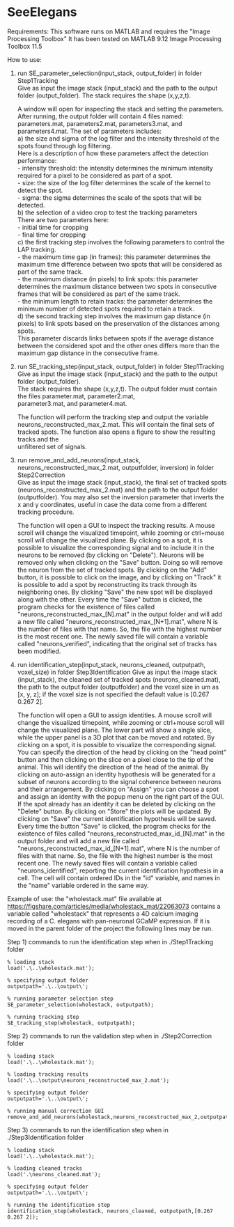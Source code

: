 # SeeElegans
Requirements:
This software runs on MATLAB and requires the "Image Processing Toolbox"
It has been tested on MATLAB 9.12 Image Processing Toolbox 11.5  
  
How to use:  
1) run SE_parameter_selection(input_stack, output_folder) in folder Step1Tracking  
   Give as input the image stack (input_stack) and the path to the output folder (output_folder). 
   The stack requires the shape (x,y,z,t). 

   A window will open for inspecting the stack and setting the parameters. 
   After running, the output folder will contain 4 files named: parameters.mat, parameters2.mat, parameters3.mat, 
   and parameters4.mat. 
   The set of parameters includes:  
	a) the size and sigma of the log filter and the intensity threshold of the spots found through log filtering.  
		Here is a description of how these parameters affect the detection performance:  
			- intensity threshold: the intensity determines the minimum intensity required for a pixel to be considered as part of a spot.  
   			- size: the size of the log filter determines the scale of the kernel to detect the spot.  
   			- sigma: the sigma determines the scale of the spots that will be detected.  
	b) the selection of a video crop to test the tracking parameters  
		There are two parameters here:  
			- initial time for cropping  
   			- final time for cropping  
	c) the first tracking step involves the following parameters to control the LAP tracking.  
			- the maximum time gap (in frames): this parameter determines the maximum time difference between two spots that will be considered as part of the same track.  
   			- the maximum distance (in pixels) to link spots:  this parameter determines the maximum distance between two spots in consecutive frames that will be considered as part of the same track.  
   			- the minimum length to retain tracks: the parameter determines the minimum number of detected spots required to retain a track.  
	d) the second tracking step involves the maximum gap distance (in pixels) to link spots based on the preservation of the distances among spots.  
			This parameter discards links between spots if the average distance between the considered spot and the other ones differs more than the 
                        maximum gap distance in the consecutive frame.  

3) run SE_tracking_step(input_stack, output_folder) in folder Step1Tracking  
   Give as input the image stack (input_stack) and the path to the output folder (output_folder).  
   The stack requires the shape (x,y,z,t). The output folder must contain the files parameter.mat, parameter2.mat,  
   parameter3.mat, and parameter4.mat.  
     
   The function will perform the tracking step and output the variable  
   neurons_reconstructed_max_2.mat. This will contain the final sets of tracked spots. The function also opens a figure to show the resulting tracks and the 	 
   unfiltered set of signals.  
  
4) run remove_and_add_neurons(input_stack, neurons_reconstructed_max_2.mat, outputfolder, inversion)  in folder Step2Correction  
   Give as input the image stack (input_stack), the final set of tracked spots (neurons_reconstructed_max_2.mat) and the path to the output folder (outputfolder). 
   You may also set the inversion parameter that inverts the x and y coordinates, useful in case the data come from a different tracking procedure.  
   
   The function will open a GUI to inspect the tracking results. A mouse scroll will change the visualized timepoint, 
   while zooming or ctrl+mouse scroll will change the visualized plane. By clicking on a spot, it is possible to visualize the 
   corresponding signal and to include it in the neurons to be removed (by clicking on "Delete"). Neurons will be removed only when
   clicking on the "Save" button. Doing so will remove the neuron from the set of tracked spots. By clicking on the "Add" button, it is
   possible to click on the image, and by clicking on "Track" it is possible to add a spot by reconstructing its track through its
   neighboring ones. By clicking "Save" the new spot will be displayed along with the other.
   Every time the "Save" button is clicked, the program checks for the existence of files called 
   "neurons_reconstructed_max_[N].mat" in the output folder and will add a new file called "neurons_reconstructed_max_[N+1].mat",
   where N is the number of files with that name. So, the file with the highest number is the most recent one. The newly saved
   file will contain a variable called "neurons_verified", indicating that the original set of tracks has been modified. 
 
5) run identification_step(input_stack, neurons_cleaned, outputpath, voxel_size) in folder Step3Identification
   Give as input the image stack (input_stack), the cleaned set of tracked spots (neurons_cleaned.mat), the path to the output 
   folder (outputfolder) and the voxel size in um as [x, y, z]; if the voxel size is not specified the default value is 
   [0.267 0.267 2].
   
   The function will open a GUI to assign identities. A mouse scroll will change the visualized timepoint, while zooming or ctrl+mouse
   scroll will change the visualized plane. The lower part will show a single slice, while the upper panel is a 3D plot that can be moved
   and rotated. By clicking on a spot, it is possible to visualize the corresponding signal. You can specify the direction of the head
   by clicking on the "head point" button and then clicking on the slice on a pixel close to the tip of the animal. This will identify the
   direction of the head of the animal. By clicking on auto-assign an identity hypothesis will be generated for a subset of neurons
   according to the signal coherence between neurons and their arrangement. By clicking on "Assign" you can choose a spot and assign
   an identity with the popup menu on the right part of the GUI. If the spot already has an identity it can be deleted by clicking on
   the "Delete" button. By clicking on "Store" the plots will be updated. By clicking on "Save" the current identification hypothesis
   will be saved. Every time the button "Save" is clicked, the program checks for the existence of files called 
   "neurons_reconstructed_max_id_[N].mat" in the output folder and will add a new file called "neurons_reconstructed_max_id_[N+1].mat",
   where N is the number of files with that name. So, the file with the highest number is the most recent one. The newly saved
   files will contain a variable called "neurons_identified", reporting the current identification hypothesis in a cell. The cell will
   contain ordered IDs in the "id" variable, and names in the "name" variable ordered in the same way.
   



Example of use: the "wholestack.mat" file available at https://figshare.com/articles/media/wholestack_mat/22063073 contains a variable
called "wholestack" that represents a 4D calcium imaging recording of a C. elegans with pan-neuronal GCaMP expression. If it is 
moved in the parent folder of the project the following lines may be run.

Step 1) commands to run the identification step when in ./Step1Tracking folder

	% loading stack
	load('.\..\wholestack.mat');

	% specifying output folder
	outputpath='.\..\output\';

	% running parameter selection step
	SE_parameter_selection(wholestack, outputpath);

	% running tracking step
	SE_tracking_step(wholestack, outputpath);


Step 2) commands to run the validation step when in ./Step2Correction folder

	% loading stack
	load('.\..\wholestack.mat');

	% loading tracking results
	load('.\..\output\neurons_reconstructed_max_2.mat');

	% specifying output folder
	outputpath='.\..\output\';

	% running manual correction GUI
	remove_and_add_neurons(wholestack,neurons_reconstructed_max_2,outputpath);



Step 3) commands to run the identification step when in ./Step3Identification folder

	% loading stack
	load('.\..\wholestack.mat');

	% loading cleaned tracks
	load('.\neurons_cleaned.mat');

	% specifying output folder
	outputpath='.\..\output\';

	% running the identification step
	identification_step(wholestack, neurons_cleaned, outputpath,[0.267 0.267 2]);

